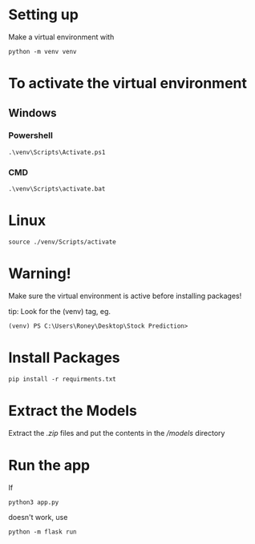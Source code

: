 # Setting up

Make a virtual environment with
```
python -m venv venv
```

# To activate the virtual environment
## Windows
### Powershell
```
.\venv\Scripts\Activate.ps1
```
### CMD
```
.\venv\Scripts\activate.bat
```
# Linux
```
source ./venv/Scripts/activate  
```

# Warning!
Make sure the virtual environment is active before installing packages!

tip: Look for the (venv) tag, eg.
```
(venv) PS C:\Users\Roney\Desktop\Stock Prediction>
```

# Install Packages
```
pip install -r requirments.txt
```

# Extract the Models


Extract the *.zip* files and put the contents in the */models* directory


# Run the app

If 
```
python3 app.py
```
doesn't work, use 
```
python -m flask run
```
